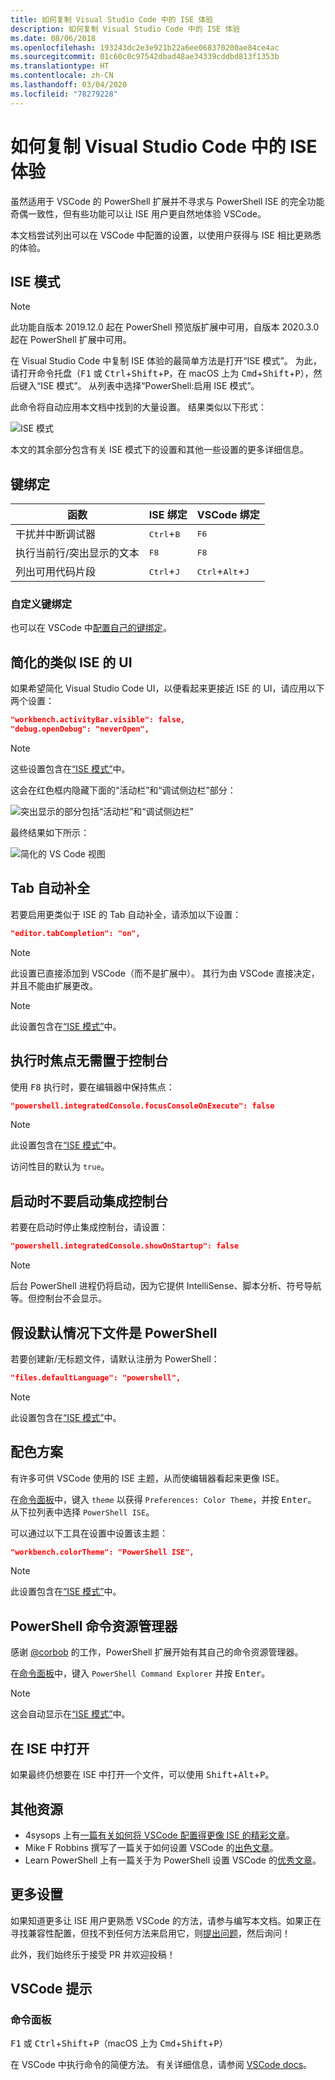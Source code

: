 ```yaml
---
title: 如何复制 Visual Studio Code 中的 ISE 体验
description: 如何复制 Visual Studio Code 中的 ISE 体验
ms.date: 08/06/2018
ms.openlocfilehash: 193243dc2e3e921b22a6ee068370200ae84ce4ac
ms.sourcegitcommit: 01c60c0c97542dbad48ae34339cddbd813f1353b
ms.translationtype: HT
ms.contentlocale: zh-CN
ms.lasthandoff: 03/04/2020
ms.locfileid: "78279228"
---
```

# <a name="how-to-replicate-the-ise-experience-in-visual-studio-code"></a>如何复制 Visual Studio Code 中的 ISE 体验

虽然适用于 VSCode 的 PowerShell 扩展并不寻求与 PowerShell ISE 的完全功能奇偶一致性，但有些功能可以让 ISE 用户更自然地体验 VSCode。

本文档尝试列出可以在 VSCode 中配置的设置，以使用户获得与 ISE 相比更熟悉的体验。

## <a name="ise-mode"></a>ISE 模式

> [!NOTE]
> 此功能自版本 2019.12.0 起在 PowerShell 预览版扩展中可用，自版本 2020.3.0 起在 PowerShell 扩展中可用。

在 Visual Studio Code 中复制 ISE 体验的最简单方法是打开“ISE 模式”。
为此，请打开命令托盘（<kbd>F1</kbd> 或 <kbd>Ctrl</kbd>+<kbd>Shift</kbd>+<kbd>P</kbd>，在 macOS 上为 <kbd>Cmd</kbd>+<kbd>Shift</kbd>+<kbd>P</kbd>），然后键入“ISE 模式”。
从列表中选择“PowerShell:启用 ISE 模式”。

此命令将自动应用本文档中找到的大量设置。
结果类似以下形式：

![ISE 模式](media/How-To-Replicate-the-ISE-Experience-In-VSCode/3-ise-mode.png)

本文的其余部分包含有关 ISE 模式下的设置和其他一些设置的更多详细信息。

## <a name="key-bindings"></a>键绑定

| 函数                              | ISE 绑定                  | VSCode 绑定                              |
| ----------------                      | -----------                  | --------------                              |
| 干扰并中断调试器          | <kbd>Ctrl</kbd>+<kbd>B</kbd> | <kbd>F6</kbd>                               |
| 执行当前行/突出显示的文本 | <kbd>F8</kbd>                | <kbd>F8</kbd>                               |
| 列出可用代码片段               | <kbd>Ctrl</kbd>+<kbd>J</kbd> | <kbd>Ctrl</kbd>+<kbd>Alt</kbd>+<kbd>J</kbd> |

### <a name="custom-key-bindings"></a>自定义键绑定

也可以在 VSCode 中[配置自己的键绑定](https://code.visualstudio.com/docs/getstarted/keybindings#_custom-keybindings-for-refactorings)。

## <a name="simplified-ise-like-ui"></a>简化的类似 ISE 的 UI

如果希望简化 Visual Studio Code UI，以便看起来更接近 ISE 的 UI，请应用以下两个设置：

```json
"workbench.activityBar.visible": false,
"debug.openDebug": "neverOpen",
```

> [!NOTE]
> 这些设置包含在[“ISE 模式”](#ise-mode)中。

这会在红色框内隐藏下面的“活动栏”和“调试侧边栏”部分：

![突出显示的部分包括“活动栏”和“调试侧边栏”](media/How-To-Replicate-the-ISE-Experience-In-VSCode/1-highlighted-sidebar.png)

最终结果如下所示：

![简化的 VS Code 视图](media/How-To-Replicate-the-ISE-Experience-In-VSCode/2-simplified-ui.png)

## <a name="tab-completion"></a>Tab 自动补全

若要启用更类似于 ISE 的 Tab 自动补全，请添加以下设置：

```json
"editor.tabCompletion": "on",
```

> [!NOTE]
> 此设置已直接添加到 VSCode（而不是扩展中）。 其行为由 VSCode 直接决定，并且不能由扩展更改。

> [!NOTE]
> 此设置包含在[“ISE 模式”](#ise-mode)中。

## <a name="no-focus-on-console-when-executing"></a>执行时焦点无需置于控制台

使用 <kbd>F8</kbd> 执行时，要在编辑器中保持焦点：

```json
"powershell.integratedConsole.focusConsoleOnExecute": false
```

> [!NOTE]
> 此设置包含在[“ISE 模式”](#ise-mode)中。

访问性目的默认为 `true`。

## <a name="dont-start-integrated-console-on-startup"></a>启动时不要启动集成控制台

若要在启动时停止集成控制台，请设置：

```json
"powershell.integratedConsole.showOnStartup": false
```

> [!NOTE]
> 后台 PowerShell 进程仍将启动，因为它提供 IntelliSense、脚本分析、符号导航等。但控制台不会显示。

## <a name="assume-files-are-powershell-by-default"></a>假设默认情况下文件是 PowerShell

若要创建新/无标题文件，请默认注册为 PowerShell：

```json
"files.defaultLanguage": "powershell",
```

> [!NOTE]
> 此设置包含在[“ISE 模式”](#ise-mode)中。

## <a name="color-scheme"></a>配色方案

有许多可供 VSCode 使用的 ISE 主题，从而使编辑器看起来更像 ISE。

在[命令面板]中，键入 `theme` 以获得 `Preferences: Color Theme`，并按 <kbd>Enter</kbd>。
从下拉列表中选择 `PowerShell ISE`。

可以通过以下工具在设置中设置该主题：

```json
"workbench.colorTheme": "PowerShell ISE",
```

> [!NOTE]
> 此设置包含在[“ISE 模式”](#ise-mode)中。

## <a name="powershell-command-explorer"></a>PowerShell 命令资源管理器

感谢 [@corbob](https://github.com/corbob) 的工作，PowerShell 扩展开始有其自己的命令资源管理器。

在[命令面板]中，键入 `PowerShell Command Explorer` 并按 <kbd>Enter</kbd>。

> [!NOTE]
> 这会自动显示在[“ISE 模式”](#ise-mode)中。

## <a name="open-in-the-ise"></a>在 ISE 中打开

如果最终仍想要在 ISE 中打开一个文件，可以使用 <kbd>Shift</kbd>+<kbd>Alt</kbd>+<kbd>P</kbd>。

## <a name="other-resources"></a>其他资源

- 4sysops 上有[一篇有关如何将 VSCode 配置得更像 ISE 的精彩文章](https://4sysops.com/archives/make-visual-studio-code-look-and-behave-like-powershell-ise/)。
- Mike F Robbins 撰写了一篇关于如何设置 VSCode 的[出色文章](https://mikefrobbins.com/2017/08/24/how-to-install-visual-studio-code-and-configure-it-as-a-replacement-for-the-powershell-ise/)。
- Learn PowerShell 上有一篇关于为 PowerShell 设置 VSCode 的[优秀文章](https://www.learnpwsh.com/setup-vs-code-for-powershell/)。

## <a name="more-settings"></a>更多设置

如果知道更多让 ISE 用户更熟悉 VSCode 的方法，请参与编写本文档。如果正在寻找兼容性配置，但找不到任何方法来启用它，则[提出问题](https://github.com/PowerShell/vscode-powershell/issues/new/choose)，然后询问！

此外，我们始终乐于接受 PR 并欢迎投稿！

## <a name="vscode-tips"></a>VSCode 提示

### <a name="command-palette"></a>命令面板

<kbd>F1</kbd> 或 <kbd>Ctrl</kbd>+<kbd>Shift</kbd>+<kbd>P</kbd>（macOS 上为 <kbd>Cmd</kbd>+<kbd>Shift</kbd>+<kbd>P</kbd>）

在 VSCode 中执行命令的简便方法。
有关详细信息，请参阅 [VSCode docs](https://code.visualstudio.com/docs/getstarted/userinterface#_command-palette)。

[命令面板]: #command-palette

